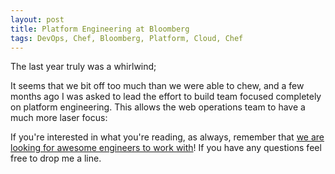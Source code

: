 ```yaml
---
layout: post
title: Platform Engineering at Bloomberg
tags: DevOps, Chef, Bloomberg, Platform, Cloud, Chef
---
```

The last year truly was a whirlwind;

It seems that we bit off too much than we were able to chew, and a few
months ago I was asked to lead the effort to build team focused
completely on platform engineering. This allows the web operations team
to have a much more laser focus:

If you're interested in what you're reading, as always, remember that
[we are looking for awesome engineers to work with][1]! If you have
any questions feel free to drop me a line.

[1]: https://careers.bloomberg.com/
